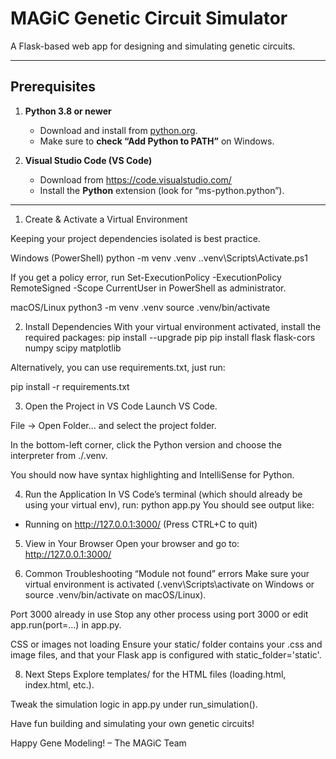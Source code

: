 # MAGiC Genetic Circuit Simulator

A Flask-based web app for designing and simulating genetic circuits.

---

## Prerequisites

1. **Python 3.8 or newer**  
   - Download and install from [python.org](https://www.python.org/downloads/).  
   - Make sure to **check “Add Python to PATH”** on Windows.

2. **Visual Studio Code (VS Code)**  
   - Download from https://code.visualstudio.com/  
   - Install the **Python** extension (look for “ms-python.python”).

---

1. Create & Activate a Virtual Environment

Keeping your project dependencies isolated is best practice.

Windows (PowerShell)
python -m venv .venv
.\.venv\Scripts\Activate.ps1

If you get a policy error, run Set-ExecutionPolicy -ExecutionPolicy RemoteSigned -Scope CurrentUser in PowerShell as administrator.

macOS/Linux
python3 -m venv .venv
source .venv/bin/activate

2. Install Dependencies
With your virtual environment activated, install the required packages:
pip install --upgrade pip
pip install flask flask-cors numpy scipy matplotlib

Alternatively, you can use requirements.txt, just run:

pip install -r requirements.txt

3. Open the Project in VS Code
Launch VS Code.

File → Open Folder… and select the project folder.

In the bottom-left corner, click the Python version and choose the interpreter from ./.venv.

You should now have syntax highlighting and IntelliSense for Python.

4. Run the Application
In VS Code’s terminal (which should already be using your virtual env), run:
   python app.py
You should see output like:
 * Running on http://127.0.0.1:3000/ (Press CTRL+C to quit)

5. View in Your Browser
Open your browser and go to:
http://127.0.0.1:3000/

6. Common Troubleshooting
“Module not found” errors
Make sure your virtual environment is activated (.venv\Scripts\activate on Windows or source .venv/bin/activate on macOS/Linux).

Port 3000 already in use
Stop any other process using port 3000 or edit app.run(port=…) in app.py.

CSS or images not loading
Ensure your static/ folder contains your .css and image files, and that your Flask app is configured with static_folder='static'.

8. Next Steps
Explore templates/ for the HTML files (loading.html, index.html, etc.).

Tweak the simulation logic in app.py under run_simulation().

Have fun building and simulating your own genetic circuits!

Happy Gene Modeling!
– The MAGiC Team


